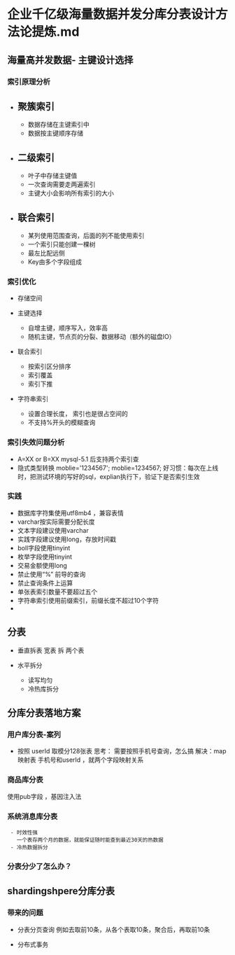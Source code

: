 
# 企业千亿级海量数据并发分库分表设计方法论提炼.md

##  海量高并发数据- 主键设计选择

### 索引原理分析

* 聚簇索引
    -
    - 数据存储在主键索引中
    - 数据按主键顺序存储

* 二级索引
    -
    - 叶子中存储主键值
    - 一次查询需要走两遍索引
    - 主键大小会影响所有索引的大小
    
* 联合索引
    -
    - 某列使用范围查询，后面的列不能使用索引
    - 一个索引只能创建一棵树
    - 最左比配远侧
    - Key由多个字段组成
    
### 索引优化
* 存储空间
* 主键选择
    - 自增主键，顺序写入，效率高
    - 随机主键，节点页的分裂、数据移动（额外的磁盘IO）
    
* 联合索引
    - 按索引区分排序
    - 索引覆盖
    - 索引下推
    
* 字符串索引
    - 设置合理长度， 索引也是很占空间的
    - 不支持%开头的模糊查询
 
### 索引失效问题分析

* A=XX or B=XX 
mysql-5.1 后支持两个索引查
* 隐式类型转换
moblie='1234567';
moblie=1234567;
好习惯：每次在上线时，把测试环境的写好的sql，explian执行下，验证下是否索引生效

### 实践
* 数据库字符集使用utf8mb4  ，兼容表情
* varchar按实际需要分配长度
* 文本字段建议使用varchar
* 实践字段建议使用long，存放时间戳
* boll字段使用tinyint
* 枚举字段使用tinyint 
* 交易金额使用long
* 禁止使用“%” 前导的查询
* 禁止查询条件上运算
* 单张表索引数量不要超过五个
* 字符串索引使用前缀索引，前缀长度不超过10个字符
*

## 分表
* 垂直拆表
宽表 拆  两个表

* 水平拆分
    - 读写均匀
    - 冷热库拆分 
    
    
## 分库分表落地方案

### 用户库分表-案列

* 按照 userId 取模分128张表
思考： 需要按照手机号查询，怎么搞
解决：map映射表  手机号和userId ，就两个字段映射关系

### 商品库分表
使用pub字段 ，基因注入法

### 系统消息库分表
     - 时效性强
       一个表存两个月的数据，就能保证随时能查到最近30天的热数据
     - 冷热数据拆分
     
 
###  分表分少了怎么办？ 



## shardingshpere分库分表

### 带来的问题


* 分表分页查询
例如去取前10条，从各个表取10条，聚合后，再取前10条

* 分布式事务

   

    
    
    
    


